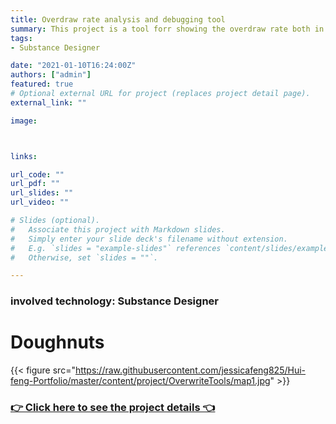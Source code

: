```yaml
---
title: Overdraw rate analysis and debugging tool
summary: This project is a tool forr showing the overdraw rate both in Unity Editor and in running Game. it realized the display of the overdraw-related indicators of each camera during the debugging of the mobile game, so as to detect and troubleshoot the overdraw problem in the mobile game.
tags:
- Substance Designer

date: "2021-01-10T16:24:00Z"
authors: ["admin"]
featured: true
# Optional external URL for project (replaces project detail page).
external_link: ""

image:



links:

url_code: ""
url_pdf: ""
url_slides: ""
url_video: ""

# Slides (optional).
#   Associate this project with Markdown slides.
#   Simply enter your slide deck's filename without extension.
#   E.g. `slides = "example-slides"` references `content/slides/example-slides.md`.
#   Otherwise, set `slides = ""`.

---
```

### involved technology: Substance Designer


# Doughnuts


{{< figure src="https://raw.githubusercontent.com/jessicafeng825/Hui-feng-Portfolio/master/content/project/OverwriteTools/map1.jpg" >}}


### [👉 Click here to see the project details 👈](https://hui-feng-portfolio.netlify.app/project/sdpractice1/)


